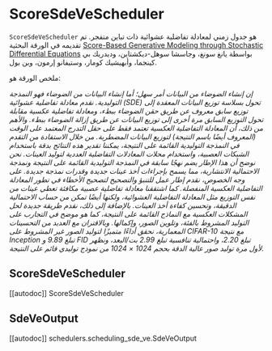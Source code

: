 # ScoreSdeVeScheduler

`ScoreSdeVeScheduler` هو جدول زمني لمعادلة تفاضلية عشوائية ذات تباين متفجر. تم تقديمه في الورقة البحثية [Score-Based Generative Modeling through Stochastic Differential Equations](https://huggingface.co/papers/2011.13456) بواسطة يانغ سونغ، وجاسشا سوهل-ديكشتاين، وديدريك بي كينجما، وأبهيشيك كومار، وستيفانو إرمون، وبن بول.

ملخص الورقة هو:

*إن إنشاء الضوضاء من البيانات أمر سهل؛ أما إنشاء البيانات من الضوضاء فهو النمذجة التوليدية. نقدم معادلة تفاضلية عشوائية (SDE) تحول بسلاسة توزيع البيانات المعقدة إلى توزيع سابق معروف عن طريق حقن الضوضاء ببطء، ومعادلة تفاضلية عكسية مقابلة تحول التوزيع السابق مرة أخرى إلى توزيع البيانات عن طريق إزالة الضوضاء ببطء. والأهم من ذلك، أن المعادلة التفاضلية العكسية تعتمد فقط على حقل التدرج المعتمد على الوقت (المعروف أيضًا باسم النتيجة) لتوزيع البيانات المضطربة. من خلال الاستفادة من التقدم في النمذجة التوليدية القائمة على النتيجة، يمكننا تقدير هذه النتائج بدقة باستخدام الشبكات العصبية، واستخدام محلات المعادلات التفاضلية العددية لتوليد العينات. نحن نوضح أن هذا الإطار يضم نهجًا سابقة في النمذجة التوليدية القائمة على النتيجة ونمذجة الاحتمالية الانتشارية، مما يسمح بإجراءات أخذ عينات جديدة وقدرات نمذجة جديدة. على وجه الخصوص، نقدم إطار عمل للتنبؤ والتصحيح لتصحيح الأخطاء في تطور المعادلة التفاضلية العكسية المنفصلة. كما اشتققنا معادلة تفاضلية عصبية مكافئة تعطي عينات من نفس التوزيع مثل المعادلة التفاضلية العشوائية، ولكنها أيضًا تمكن من حساب الاحتمالية الدقيقة، وتحسين كفاءة أخذ العينات. بالإضافة إلى ذلك، نقدم طريقة جديدة لحل المشكلات العكسية مع النماذج القائمة على النتيجة، كما هو موضح في التجارب على التوليد المشروط بالفئة، وتلوين الصور، وإكمالها. وبالاقتران مع العديد من التحسينات المعمارية، نحقق أداءًا متميزًا لتوليد الصور غير المشروط على CIFAR-10 مع نتيجة Inception تبلغ 9.89 و FID تبلغ 2.20، واحتمالية تنافسية تبلغ 2.99 بت/البعد، ونظهر لأول مرة توليد صور عالية الدقة بحجم 1024 × 1024 من نموذج توليدي قائم على النتيجة.*

## ScoreSdeVeScheduler

[[autodoc]] ScoreSdeVeScheduler

## SdeVeOutput

[[autodoc]] schedulers.scheduling_sde_ve.SdeVeOutput
